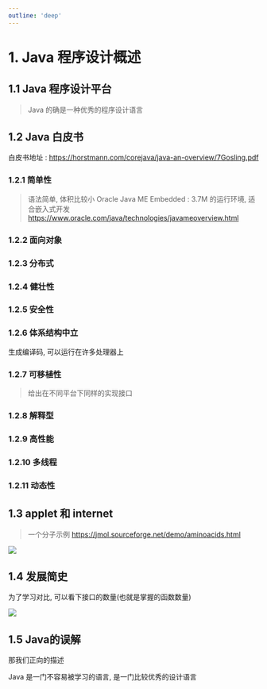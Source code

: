 ```yaml
---
outline: 'deep'
---
```


# 1. Java 程序设计概述

## 1.1 Java 程序设计平台

> Java 的确是一种优秀的程序设计语言

## 1.2 Java 白皮书

白皮书地址 : https://horstmann.com/corejava/java-an-overview/7Gosling.pdf

### 1.2.1 简单性

> 语法简单, 体积比较小
> Oracle Java ME Embedded : 3.7M 的运行环境, 适合嵌入式开发
> https://www.oracle.com/java/technologies/javameoverview.html

### 1.2.2 面向对象

### 1.2.3 分布式

### 1.2.4 健壮性

### 1.2.5 安全性

### 1.2.6 体系结构中立

生成编译码, 可以运行在许多处理器上

### 1.2.7 可移植性

> 给出在不同平台下同样的实现接口

### 1.2.8 解释型

### 1.2.9 高性能

### 1.2.10 多线程

### 1.2.11 动态性

## 1.3 applet 和 internet

> 一个分子示例
> https://jmol.sourceforge.net/demo/aminoacids.html

![](https://file.wulicode.com/doc/20230509/1683641549192.png)

## 1.4 发展简史

为了学习对比, 可以看下接口的数量(也就是掌握的函数数量)

![](https://file.wulicode.com/doc/20230509/1683641699449.png)

## 1.5 Java的误解

那我们正向的描述

Java 是一门不容易被学习的语言, 是一门比较优秀的设计语言